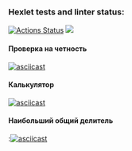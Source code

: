### Hexlet tests and linter status:
[![Actions Status](https://github.com/AlekseyIvanyukov/frontend-project-44/actions/workflows/hexlet-check.yml/badge.svg)](https://github.com/AlekseyIvanyukov/frontend-project-44/actions)
<a href="https://codeclimate.com/github/AlekseyIvanyukov/frontend-project-44/maintainability"><img src="https://api.codeclimate.com/v1/badges/463fbc2502d06ce17a3f/maintainability" /></a>
#### Проверка на четность
[![asciicast](https://asciinema.org/a/bcMRdAMBXR8BRP7Cwga8lsJCw.svg)](https://asciinema.org/a/bcMRdAMBXR8BRP7Cwga8lsJCw)
#### Калькулятор
[![asciicast](https://asciinema.org/a/kFOdmshMECeudyKBa2LRS6Kqb.svg)](https://asciinema.org/a/kFOdmshMECeudyKBa2LRS6Kqb)
#### Наибольший общий делитель
:[![asciicast](https://asciinema.org/a/4IdmLOHkTTqGfBjvC9yb54b6Z.svg)](https://asciinema.org/a/4IdmLOHkTTqGfBjvC9yb54b6Z)
